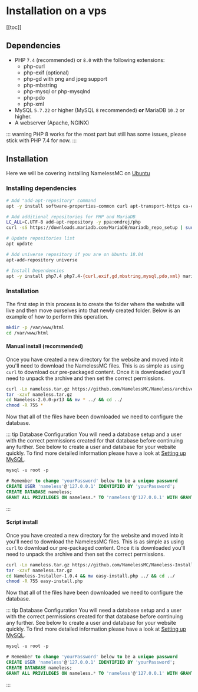 # Installation on a vps

[[toc]]
## Dependencies
* PHP `7.4` (recommended) or `8.0` with the following extensions:
    - php-curl
    - php-exif (optional)
    - php-gd with png and jpeg support
    - php-mbstring
    - php-mysql or php-mysqlnd
    - php-pdo
    - php-xml
* MySQL `5.7.22` or higher (MySQL `8` recommended) **or** MariaDB `10.2` or higher.
* A webserver (Apache, NGINX)

::: warning
PHP 8 works for the most part but still has some issues, please stick with PHP 7.4 for now.
:::

## Installation
Here we will be covering installing NamelessMC on [Ubuntu](https://ubuntu.com)
### Installing dependencies
```bash
# Add "add-apt-repository" command
apt -y install software-properties-common curl apt-transport-https ca-certificates gnupg

# Add additional repositories for PHP and MariaDB
LC_ALL=C.UTF-8 add-apt-repository -y ppa:ondrej/php
curl -sS https://downloads.mariadb.com/MariaDB/mariadb_repo_setup | sudo bash

# Update repositories list
apt update

# Add universe repository if you are on Ubuntu 18.04
apt-add-repository universe

# Install Dependencies
apt -y install php7.4 php7.4-{curl,exif,gd,mbstring,mysql,pdo,xml} mariadb-server nginx tar git
```

### Installation
The first step in this process is to create the folder where the website will live and then move ourselves into that newly created folder. Below is an example of how to perform this operation.

```bash
mkdir -p /var/www/html
cd /var/www/html
```

#### Manual install (recommended)
Once you have created a new directory for the website and moved into it you'll need to download the NamelessMC files. This
is as simple as using `curl` to download our pre-packaged content. Once it is downloaded you'll need to unpack the archive
and then set the correct permissions.

```bash
curl -Lo nameless.tar.gz https://github.com/NamelessMC/Nameless/archive/refs/tags/v2.0.0-pr13.tar.gz
tar -xzvf nameless.tar.gz
cd Nameless-2.0.0-pr13 && mv * ../ && cd ../
chmod -R 755 *
```

Now that all of the files have been downloaded we need to configure the database.

::: tip Database Configuration
You will need a database setup and a user with the correct permissions created for that database before
continuing any further. See below to create a user and database for your website quickly. To find more detailed information
please have a look at [Setting up MySQL](/setup/database.html).

```sql
mysql -u root -p

# Remember to change 'yourPassword' below to be a unique password
CREATE USER 'nameless'@'127.0.0.1' IDENTIFIED BY 'yourPassword';
CREATE DATABASE nameless;
GRANT ALL PRIVILEGES ON nameless.* TO 'nameless'@'127.0.0.1' WITH GRANT OPTION;
```

:::

#### Script install
Once you have created a new directory for the website and moved into it you'll need to download the NamelessMC files. This
is as simple as using `curl` to download our pre-packaged content. Once it is downloaded you'll need to unpack the archive
and then set the correct permissions.

```bash
curl -Lo nameless.tar.gz https://github.com/NamelessMC/Nameless-Installer/archive/refs/tags/1.0.4.tar.gz
tar -xzvf nameless.tar.gz
cd Nameless-Installer-1.0.4 && mv easy-install.php ../ && cd ../
chmod -R 755 easy-install.php
```

Now that all of the files have been downloaded we need to configure the database.

::: tip Database Configuration
You will need a database setup and a user with the correct permissions created for that database before
continuing any further. See below to create a user and database for your website quickly. To find more detailed information
please have a look at [Setting up MySQL](/setup/database.html).

```sql
mysql -u root -p

# Remember to change 'yourPassword' below to be a unique password
CREATE USER 'nameless'@'127.0.0.1' IDENTIFIED BY 'yourPassword';
CREATE DATABASE nameless;
GRANT ALL PRIVILEGES ON nameless.* TO 'nameless'@'127.0.0.1' WITH GRANT OPTION;
```

:::